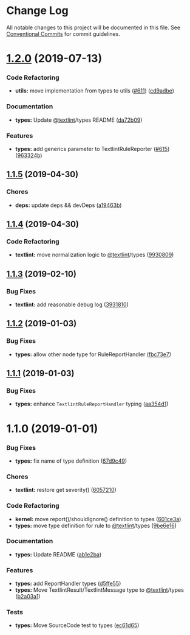 # Change Log

All notable changes to this project will be documented in this file.
See [Conventional Commits](https://conventionalcommits.org) for commit guidelines.

<a name="1.2.0"></a>
# [1.2.0](https://github.com/textlint/textlint/compare/@textlint/types@1.1.5...@textlint/types@1.2.0) (2019-07-13)


### Code Refactoring

* **utils:** move implementation from types to utils ([#611](https://github.com/textlint/textlint/issues/611)) ([cd9adbe](https://github.com/textlint/textlint/commit/cd9adbe))


### Documentation

* **types:** Update [@textlint](https://github.com/textlint)/types README ([da72b09](https://github.com/textlint/textlint/commit/da72b09))


### Features

* **types:** add generics parameter to TextlintRuleReporter<T> ([#615](https://github.com/textlint/textlint/issues/615)) ([963324b](https://github.com/textlint/textlint/commit/963324b))





<a name="1.1.5"></a>
## [1.1.5](https://github.com/textlint/textlint/compare/@textlint/types@1.1.4...@textlint/types@1.1.5) (2019-04-30)


### Chores

* **deps:** update deps && devDeps ([a19463b](https://github.com/textlint/textlint/commit/a19463b))





<a name="1.1.4"></a>
## [1.1.4](https://github.com/textlint/textlint/compare/@textlint/types@1.1.3...@textlint/types@1.1.4) (2019-04-30)


### Code Refactoring

* **textlint:** move normalization logic to [@textlint](https://github.com/textlint)/types ([9930809](https://github.com/textlint/textlint/commit/9930809))





<a name="1.1.3"></a>
## [1.1.3](https://github.com/textlint/textlint/compare/@textlint/types@1.1.2...@textlint/types@1.1.3) (2019-02-10)


### Bug Fixes

* **textlint:** add reasonable debug log ([3931810](https://github.com/textlint/textlint/commit/3931810))





<a name="1.1.2"></a>
## [1.1.2](https://github.com/textlint/textlint/compare/@textlint/types@1.1.1...@textlint/types@1.1.2) (2019-01-03)


### Bug Fixes

* **types:** allow other node type for RuleReportHandler ([fbc73e7](https://github.com/textlint/textlint/commit/fbc73e7))





<a name="1.1.1"></a>
## [1.1.1](https://github.com/textlint/textlint/compare/@textlint/types@1.1.0...@textlint/types@1.1.1) (2019-01-03)


### Bug Fixes

* **types:** enhance `TextlintRuleReportHandler` typing ([aa354d1](https://github.com/textlint/textlint/commit/aa354d1))





<a name="1.1.0"></a>
# 1.1.0 (2019-01-01)


### Bug Fixes

* **types:** fix name of type definition ([67d9c49](https://github.com/textlint/textlint/commit/67d9c49))


### Chores

* **textlint:** restore get severity() ([6057210](https://github.com/textlint/textlint/commit/6057210))


### Code Refactoring

* **kernel:** move report()/shouldIgnore() definition to types ([601ce3a](https://github.com/textlint/textlint/commit/601ce3a))
* **types:** move type definition for rule to [@textlint](https://github.com/textlint)/types ([9be6e16](https://github.com/textlint/textlint/commit/9be6e16))


### Documentation

* **types:** Update README ([ab1e2ba](https://github.com/textlint/textlint/commit/ab1e2ba))


### Features

* **types:** add ReportHandler types ([d5ffe55](https://github.com/textlint/textlint/commit/d5ffe55))
* **types:** Move TextlintResult/TextlintMessage type to [@textlint](https://github.com/textlint)/types ([b2a03a1](https://github.com/textlint/textlint/commit/b2a03a1))


### Tests

* **types:** Move SourceCode test to types ([ec61d65](https://github.com/textlint/textlint/commit/ec61d65))
